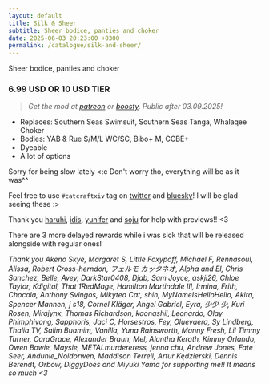 ```yaml
---
layout: default
title: Silk & Sheer
subtitle: Sheer bodice, panties and choker
date: 2025-06-03 20:23:00 +0300
permalink: /catalogue/silk-and-sheer/
---
```


Sheer bodice, panties and choker

### 6.99 USD OR 10 USD TIER
> *Get the mod at [patreon] or [boosty]. Public after 03.09.2025!*

- Replaces: Southern Seas Swimsuit, Southern Seas Tanga, Whalaqee Choker
- Bodies: YAB & Rue S/M/L WC/SC, Bibo+ M, CCBE+
- Dyeable
- A lot of options

Sorry for being slow lately <:c Don't worry tho, everything will be as it was^^

Feel free to use `#catcraftxiv` tag on [twitter] and [bluesky]! I will be glad seeing these :>

Thank you [haruhi], [idis], [yunifer] and [soju] for help with previews!! <3

There are 3 more delayed rewards while i was sick that will be released alongside with regular ones!

*Thank you Akeno Skye, Margaret S, Little Foxypoff, Michael F, Rennasoul, Alissa, Robert Gross-herndon, フェルモ カッタネオ, Alpha and El, Chris Sanchez, Belle, Avey, DarkStar0408, Djab, Sam Joyce, askji26, Chloe Taylor, Kdigital, That 1RedMage, Hamilton Martindale III, Irmina, Frith, Chocola, Anthony Svingos, Mikytea Cat, shin, MyNameIsHelloHello, Akira, Spencer Mannen, j s18, Cornel Kläger, Angel Gabriel, Eyra, 少少 少, Kuri Rosen, Mirajynx, Thomas Richardson, kaonashii, Leonardo, Olay Phimphivong, Sapphoris, Jaci C, Horsestros, Fey, Oluevaera, Sy Lindberg, Thalia TV, Salim Buamim, Vanilla, Yuna Rainsworth, Manny Fresh, Lil Timmy Turner, CaraGrace, Alexander Braun, Mel, Alantha Kerath, Kimmy Orlando, Owen Bowie, Maysie, METALmurdereress, jenna chu, Andrew Jones, Fate Seer, Andunie_Noldorwen, Maddison Terrell, Artur Kędzierski, Dennis Berendt, Orbow, DiggyDoes and Miyuki Yama for supporting me!! It means so much <3*

[//]: # (Comments & links:)

[//]: # (Download links:)
[patreon]: https://www.patreon.com/posts/130622252
[boosty]: https://boosty.to/miaumori/posts/d45518e3-4a5a-4f31-a337-eb7fbcd29a5f
[heliosphere]: /

[//]: # (Additional previews:)
[NSFW previews]: /

[//]: # (Links that same for all releases)
[//]: # (Lovely people <3)
[idis]: https://x.com/idisxiv
[Azzi]: https://x.com/AzziXiko
[Adra]: https://x.com/yourfav_vierelf
[haruhi]: https://x.com/haruhixiv
[Saki]: https://x.com/PhotosmithSaki
[Ellie]: https://x.com/Ellieffxiv
[Lehlei]: https://x.com/lehlei_xiv
[soju]: https://x.com/sewerskinky
[yunifer]: https://x.com/yunixiv

[//]: # (Social profiles:)
[twitter]: https://x.com/hashtag/catcraftxiv
[bluesky]: https://bsky.app/hashtag/catcraftxiv